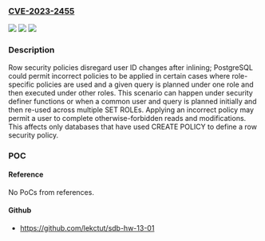### [CVE-2023-2455](https://cve.mitre.org/cgi-bin/cvename.cgi?name=CVE-2023-2455)
![](https://img.shields.io/static/v1?label=Product&message=postgresql&color=blue)
![](https://img.shields.io/static/v1?label=Version&message=n%2Fa&color=blue)
![](https://img.shields.io/static/v1?label=Vulnerability&message=CWE-20&color=brighgreen)

### Description

Row security policies disregard user ID changes after inlining; PostgreSQL could permit incorrect policies to be applied in certain cases where role-specific policies are used and a given query is planned under one role and then executed under other roles. This scenario can happen under security definer functions or when a common user and query is planned initially and then re-used across multiple SET ROLEs. Applying an incorrect policy may permit a user to complete otherwise-forbidden reads and modifications. This affects only databases that have used CREATE POLICY to define a row security policy.

### POC

#### Reference
No PoCs from references.

#### Github
- https://github.com/lekctut/sdb-hw-13-01


